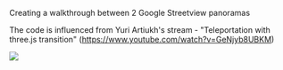 Creating a walkthrough between 2 Google Streetview panoramas

The code is influenced from Yuri Artiukh's stream - "Teleportation with three.js transition" (https://www.youtube.com/watch?v=GeNjyb8UBKM)

![](Animation_Walkthrough.gif)
